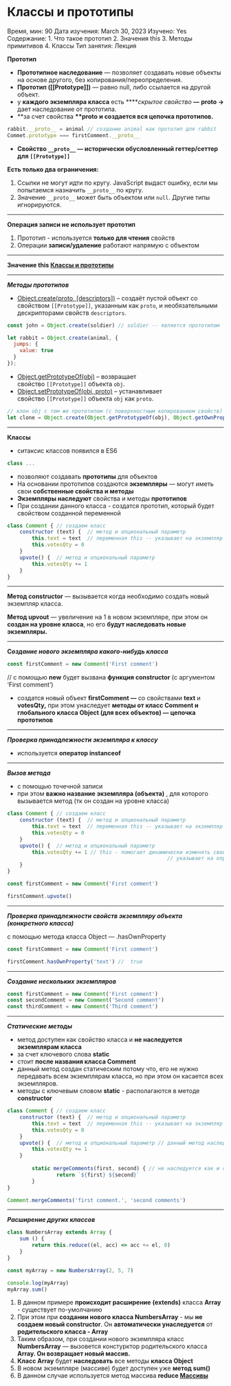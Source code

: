 # Классы и прототипы

Время, мин: 90
Дата изучения: March 30, 2023
Изучено: Yes
Содержание: 1. Что такое прототип
2. Значения this
3. Методы примитивов
4. Классы
Тип занятия: Лекция

**Прототип**

- **Прототипное наследование** — позволяет создавать новые объекты на основе другого, без копирования/переопределения.
- **Прототип ([[Prototype]])** — равно null, либо ссылается на другой объект.
- у **каждого экземпляра класса** есть *****скрытое свойство **—*** **__proto__ →** дает наследование от прототипа.
- **за счет свойства __**proto__ **и создается вся цепочка прототипов.**

```jsx
rabbit.__proto__ = animal // создание animal как прототип для rabbit
Commet.prototype === firstComment.__proto__
```

- **Свойство `__proto__` — исторически обусловленный геттер/сеттер для `[[Prototype]]`**

**Есть только два ограничения:**

1. Ссылки не могут идти по кругу. JavaScript выдаст ошибку, если мы попытаемся назначить `__proto__` по кругу.
2. Значение `__proto__` может быть объектом или `null`. Другие типы игнорируются.

---

**Операция записи не использует прототип**

1. Прототип - используется  **только для чтения** свойств
2. Операции **записи/удаление** работают напрямую с объектом

---

**Значение this [Классы и прототипы](%D0%9A%D0%BB%D0%B0%D1%81%D1%81%D1%8B%20%D0%B8%20%D0%BF%D1%80%D0%BE%D1%82%D0%BE%D1%82%D0%B8%D0%BF%D1%8B%20edb680c2930a483d892c5834b6e839ec.md)** 

---

***Методы прототипов***

- [Object.create(proto, [descriptors])](https://developer.mozilla.org/ru/docs/Web/JavaScript/Reference/Global_Objects/Object/create) – создаёт пустой объект со свойством `[[Prototype]]`, указанным как `proto`, и необязательными дескрипторами свойств `descriptors`.

```jsx
const john = Object.create(soldier) // soldier -- является прототипом

let rabbit = Object.create(animal, {
  jumps: {
    value: true
  }
});
```

- [Object.getPrototypeOf(obj)](https://developer.mozilla.org/ru/docs/Web/JavaScript/Reference/Global_Objects/Object/getPrototypeOf) – возвращает свойство `[[Prototype]]` объекта `obj`.
- [Object.setPrototypeOf(obj, proto)](https://developer.mozilla.org/ru/docs/Web/JavaScript/Reference/Global_Objects/Object/setPrototypeOf) – устанавливает свойство `[[Prototype]]` объекта `obj` как `proto`.

```jsx
// клон obj c тем же прототипом (с поверхностным копированием свойств)
let clone = Object.create(Object.getPrototypeOf(obj), Object.getOwnPropertyDescriptors(obj));
```

---

**Классы**

- ситаксис классов появился в ES6

```jsx
class ...
```

- позволяют создавать **прототипы** для объектов
- На основании прототипов создаются **экземпляры** — могут иметь свои **собственные свойства и методы**
- **Экземпляры наследуют** свойства и методы **прототипов**
- При создании данного класса - создатся прототип, который будет свойством созданной переменной

```jsx
class Comment { // создаем класс
    constructor (text) {  // метод и опциональный параметр
        this.text = text  // переменная this -- указывает на экземпляр класса
        this.votesQty = 0
    }
    upvote() {  // метод и опциональный параметр
        this.votesQty += 1
    }
}
```

---

**Метод constructor** — вызывается когда необходимо создать новый экземпляр класса.

**Метод upvout** — увеличение на 1 в новом экземпляре, при этом он **создан на уровне класса**, но его **будут наследовать новые экземпляры.**

---

**С*оздание нового экземпляра какого-нибудь класса*** 

```jsx
const firstComment = new Comment('First comment')

```

// с помощью **new** будет вызвана **функция constructor** (с аргументом ‘First comment’) 

- создатся новый объект **firstComment —**  со свойствами **text** и **votesQty,** при этом унаследует **методы от класс Comment и глобального класса Object (для всех объектов) — цепочка прототипов**

---

***Проверка принадлежности экземпляра к классу***

- используется **оператор instanceof**

---

***Вызов метода*** 

- с помощью точечной записи
- при этом **важно название экземпляра (объекта)** , для которого вызывается метод (тк он создан на уровне класса)

```jsx
class Comment { // создаем класс
    constructor (text) {  // метод и опциональный параметр
        this.text = text  // переменная this -- указывает на экземпляр класса
        this.votesQty = 0
    }
    upvote() {  // метод и опциональный параметр
        this.votesQty += 1 // this - помогает динамически изменять свойства объекта, 
													// указывает на определенный объект, в котором мы вызываем метод upvout()
    }
}

const firstComment = new Comment('First comment')

firstComment.upvote()
```

---

***Проверка принадлежности свойств экземпляру объекта (конкретного класса)*** 

с помощью метода класса Object — .hasOwnProperty

```jsx
const firstComment = new Comment('First comment')

firstComment.hasOwnProperty('text') //  true 
```

---

***Создание нескольких экземпляров***

```jsx
const firstComment = new Comment('First comment')
const secondComment = new Comment('Second comment')
const thirdComment = new Comment('Third comment')
```

---

***Статические методы***

- метод доступен как свойство класса и **не наследуется экземплярам класса**
- за счет ключевого слова **static**
- стоит **после названия класса Comment**
- данный метод создан статическим потому что, его не нужно передавать всем экземплярам класса, но при этом он касается всех экземпляров.
- методы с ключевым словом **static** - располагаются в методе **constructor**

```jsx
class Comment { // создаем класс
    constructor (text) {  // метод и опциональный параметр
        this.text = text  // переменная this -- указывает на экземпляр класса
        this.votesQty = 0
    }
    upvote() {  // метод и опциональный параметр // данный метод наследуется 
        this.votesQty += 1
    }
		
		static mergeComments(first, second) { // не наследуется как и constructor
				return `${first} ${second}`
		}
}

Comment.mergeComments('first comment.', 'second comments')
```

---

***Расширение других классов*** 

```jsx
class NumbersArray extends Array {
    sum () {
        return this.reduce((el, acc) => acc += el, 0)
    }
}

const myArray = new NumbersArray(2, 5, 7)

console.log(myArray)
myArray.sum()
```

1. В данном примере **происходит расширение** **(extends)** класса **Array** - существует по-умолчанию
2. При этом при **создании нового класса NumbersArray** - мы **не создаем новый constructor**. Он **автоматически унаследуется** от **родительского класса - Аrray**
3. Таким образом, при создании нового экземпляра класс **NumbersArray** — вызовется констурктор родительского класса **Array. Он возвращает новый массив.** 
4. **Класс Array** будет **наследовать** все методы **класса Object**
5. В новом экземпляре (массиве) будет доступен уже **метод sum()**
6. В данном случае используется метод массива **reduce [Массивы](%D0%9C%D0%B0%D1%81%D1%81%D0%B8%D0%B2%D1%8B%20692d07623d094d158fb833458434c17b.md)**